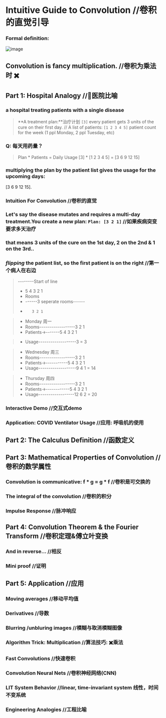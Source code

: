 #   Intuitive Guide to Convolution //卷积的直觉引导
### Formal definition:
![image](https://user-images.githubusercontent.com/31954987/200176209-305890c2-8a6c-4dc9-88b6-780ae718a97b.png)
## **Convolution is fancy multiplication**. //卷积为乘法时 ✖️
##  Part 1: Hospital Analogy //🏥医院比喻
### a hospital treating patients with a single disease
> **A treatment plan:**治疗计划 `[3]` every patient gets 3 units of the cure on their first day.  //
> A list of patients: `[1 2 3 4 5]` patient count for the week (1 ppl Monday, 2 ppl Tuesday, etc)
### Q: 每天用药量？
> Plan * Patients = Daily Usage
>  [3] * [1 2 3 4 5] = [3 6 9 12 15]
### multiplying the plan by the patient list gives the usage for the upcoming days:
[3 6 9 12 15].


### Intuition For Convolution //卷积的直觉
### Let's say the disease mutates and requires a multi-day treatment.You create a new plan: `Plan: [3 2 1]` //如果疾病突变要求多天治疗
### that means 3 units of the cure on the 1st day, 2 on the 2nd & 1 on the 3rd..
### _flipping_ the patient list, so the first patient is on the right //第一个病人在右边
> --------Start of line
> - 5 4 3 2 1
> - Rooms
> - ------3 seperate rooms------
> -        3 2 1


> - Monday 周一
> - Rooms------------------3 2 1
> - Patients->-------5 4 3 2 1

> - Usage-------------------3 = 3


> - Wednesday 周三
> - Rooms------------------3 2 1
> - Patients->-----------5 4 3 2 1 
> - Usage-------------------9 4 1 = 14

> - Thursday 周四
> - Rooms------------------3 2 1
> - Patients->------------5 4 3 2 1
> - Usage------------------12 6 2 = 20



### Interactive Demo //交互式demo
### Application: COVID Ventilator Usage //应用: 呼吸机的使用

##  Part 2: The Calculus Definition  //函数定义

##  Part 3: Mathematical Properties of Convolution //卷积的数学属性
### Convolution is communicative: f * g = g * f //卷积是可交换的
### The integral of the convolution //卷积的积分
### Impulse Response  //脉冲响应


##  Part 4: Convolution Theorem & the Fourier Transform //卷积定理&傅立叶变换
### And in reverse... //相反
### Mini proof  //证明


##  Part 5: Application //应用
### Moving averages //移动平均值
### Derivatives //导数
### Blurring /unbluring images //模糊与取消模糊图像
### Algorithm Trick: Multiplication //算法技巧: ✖️乘法
### Fast Convolutions //快速卷积
### Convolution Neural Nets //卷积神经网络(CNN)
### LIT System Behavior //linear, time-invariant system 线性，时间不变系统
### Engineering Analogies //工程比喻
